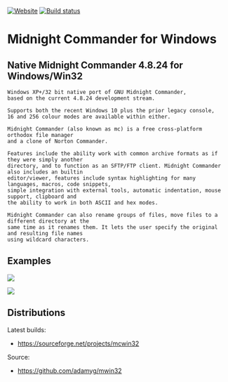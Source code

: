 [![Website](https://img.shields.io/badge/View-Website-blue)](https://sourceforge.net/projects/mcwin32/) [![Build status](https://ci.appveyor.com/api/projects/status/4ckxapbwc3mt66x6?svg=true&passingText=MSVC%20Passing&failingText=MSVC%20Failing&pendingText=MSVC%20Pending)](https://ci.appveyor.com/project/adamyg/mcwin32-msvc)

# Midnight Commander for Windows

## Native Midnight Commander 4.8.24 for Windows/Win32

	Windows XP+/32 bit native port of GNU Midnight Commander,
	based on the current 4.8.24 development stream.

	Supports both the recent Windows 10 plus the prior legacy console,
	16 and 256 colour modes are available within either.

	Midnight Commander (also known as mc) is a free cross-platform orthodox file manager
	and a clone of Norton Commander.

	Features include the ability work with common archive formats as if they were simply another
	directory, and to function as an SFTP/FTP client. Midnight Commander also includes an builtin
	editor/viewer, features include syntax highlighting for many languages, macros, code snippets, 
	simple integration with external tools, automatic indentation, mouse support, clipboard and
	the ability to work in both ASCII and hex modes.

	Midnight Commander can also rename groups of files, move files to a different directory at the 
	same time as it renames them. It lets the user specify the original and resulting file names
	using wildcard characters.


## Examples


![](https://github.com/adamyg/mcwin32/blob/master/mcwin32/art/sample01.png?raw=true)

![](https://github.com/adamyg/mcwin32/blob/master/mcwin32/art/sample03.png?raw=true)


## Distributions

Latest builds:

   * https://sourceforge.net/projects/mcwin32

Source:

   * https://github.com/adamyg/mwin32

